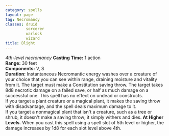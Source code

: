 ```yaml
---
category: spells
layout: page
tag: Necromancy
classes: druid
         sorcerer
         warlock
         wizard
title: Blight 
---
```

_4th-level necromancy_ 
**Casting Time:** 1 action   
**Range:** 30 feet   
**Components:** V, S   
**Duration:** Instantaneous 
Necromantic energy washes over a creature of your choice that you can see within range, draining moisture and vitality from it. The target must make a Constitution saving throw. The target takes 8d8 necrotic damage on a failed save, or half as much damage on a successful one. This spell has no effect on undead or constructs.    
If you target a plant creature or a magical plant, it makes the saving throw with disadvantage, and the spell deals maximum damage to it.    
If you target a nonmagical plant that isn't a creature, such as a tree or shrub, it doesn't make a saving throw; it simply withers and dies. 
**At Higher Levels.** When you cast this spell using a spell slot of 5th level or higher, the damage increases by 1d8 for each slot level above 4th. 